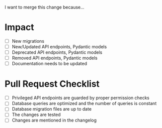 I want to merge this change because...

<!-- Please mention all relevant issue numbers. -->

# Impact

* [ ] New migrations
* [ ] New/Updated API endpoints, Pydantic models
* [ ] Deprecated API endpoints, Pydantic models
* [ ] Removed API endpoints, Pydantic models
* [ ] Documentation needs to be updated

# Pull Request Checklist

<!-- Please keep this section. It will make the maintainer's life easier. -->

* [ ] Privileged API endpoints are guarded by proper permission checks
* [ ] Database queries are optimized and the number of queries is constant
* [ ] Database migration files are up to date
* [ ] The changes are tested
* [ ] Changes are mentioned in the changelog